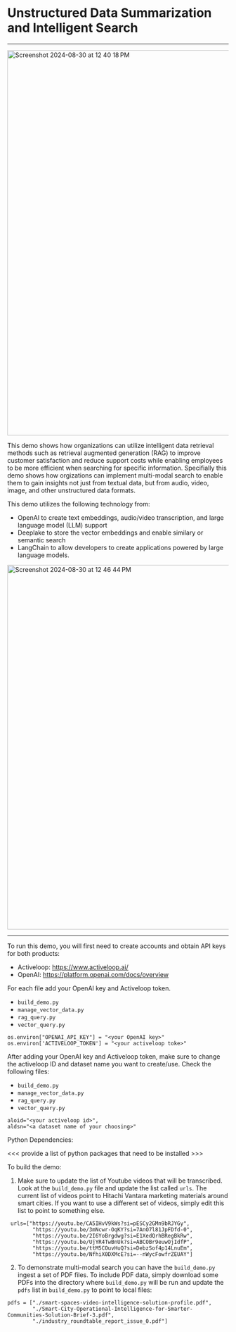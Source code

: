 # Unstructured Data Summarization and Intelligent Search
------------------------------------------------------------------------------

<img width="875" alt="Screenshot 2024-08-30 at 12 40 18 PM" src="https://github.com/user-attachments/assets/20cd2f1b-7917-4a2a-8f96-4e58d583b0ca">



This demo shows how organizations can utilize intelligent data retrieval methods such as retrieval augmented generation (RAG) to improve customer satisfaction and reduce support costs while enabling employees to be more efficient when searching for specific information. Specifially this demo shows how orgizations can implement multi-modal search to enable them to gain insights not just from textual data, but from audio, video, image, and other unstructured data formats.

This demo utilizes the following technology from:

* OpenAI to create text embeddings, audio/video transcription, and large language model (LLM) support
* Deeplake to store the vector embeddings and enable similary or semantic search
* LangChain to allow developers to create applications powered by large language models.

<img width="828" alt="Screenshot 2024-08-30 at 12 46 44 PM" src="https://github.com/user-attachments/assets/e5f1538b-a417-4a8e-8b0f-92753ef77025">

------------------------------------------------------------------------------
To run this demo, you will first need to create accounts and obtain API keys for both products:
* Activeloop: https://www.activeloop.ai/
* OpenAI: https://platform.openai.com/docs/overview

For each file add your OpenAI key and Activeloop token.
* `build_demo.py`
* `manage_vector_data.py`
* `rag_query.py`
* `vector_query.py`
  
```
os.environ["OPENAI_API_KEY"] = "<your OpenAI key>"
os.environ['ACTIVELOOP_TOKEN'] = "<your activeloop toke>"
```

After adding your OpenAI key and Activeloop token, make sure to change the activeloop ID and dataset name you want to create/use.
Check the following files:
* `build_demo.py`
* `manage_vector_data.py`
* `rag_query.py`
* `vector_query.py`

```
aloid="<your activeloop id>",
aldsn="<a dataset name of your choosing>"
```

Python Dependencies:

<<< provide a list of python packages that need to be installed >>>

To build the demo:
1. Make sure to update the list of Youtube videos that will be transcribed. Look at the `build_demo.py` file and update the list called `urls`.
The current list of videos point to Hitachi Vantara marketing materials around smart cities. If you want to use a different set of videos, simply edit this list to point to something else.

```
 urls=["https://youtu.be/CA5IHvV9kWs?si=pESCy2GMn9bRJYGy", 
        "https://youtu.be/3mNcwr-OqKY?si=7AnO7l81JpFDfd-0",
        "https://youtu.be/2I6YoBrgdwg?si=E1XedQrhBRegBkRw", 
        "https://youtu.be/UjYR4TwBnUk?si=ABCOBr9euwOjIdfP", 
        "https://youtu.be/ttM5COuvHuQ?si=DebzSof4p14LnuEm", 
        "https://youtu.be/NfhiX0DXMcE?si=--nWycFowfrZEUAY"]
```

2. To demonstrate multi-modal search you can have the `build_demo.py` ingest a set of PDF files. To include PDF data, simply download some PDFs into the directory where `build_demo.py` will be run and update the `pdfs` list in `build_demo.py` to point to local files:
```
pdfs = ["./smart-spaces-video-intelligence-solution-profile.pdf", 
        "./Smart-City-Operational-Intelligence-for-Smarter-Communities-Solution-Brief-3.pdf", 
        "./industry_roundtable_report_issue_0.pdf"]
```



